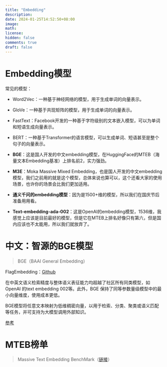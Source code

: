 ```yaml
---
title: "Embedding"
description: 
date: 2024-01-25T14:52:50+08:00
image: 
math: 
license: 
hidden: false
comments: true
draft: false
---
```




# Embedding模型

常见的模型：

- Word2Vec：一种基于神经网络的模型，用于生成单词的向量表示。
- GloVe：一种基于共现矩阵的模型，用于生成单词的向量表示。
- FastText：Facebook开发的一种基于字符级别的文本嵌入模型，可以为单词和短语生成向量表示。
- BERT：一种基于Transformer的语言模型，可以生成单词、短语甚至是整个句子的向量表示。

- **BGE**：这是国人开发的中文embedding模型，在HuggingFace的MTEB（海量文本Embedding基准）上排名前2，实力强劲。
- **M3E**：Moka Massive Mixed Embedding，也是国人开发的中文embedding模型，我们之前用的就是这个模型，总体来说也算可以，这个还看大家的使用场景，也许你的场景会比我们更加适用。
- **通义千问的embedding模型**：因为是1500+维的模型，所以我们在国庆节后准备用用看。
- **Text-embedding-ada-002**：这是OpenAI的embedding模型，1536维，我感觉上应该是目前最好的模型，但是它在MTEB上排名好像只有第六，但是国内应该也不太能用，所以我们就放弃了。





# 中文：智源的BGE模型

> BGE（BAAI General Embedding）

FlagEmbedding：[Github](https://github.com/FlagOpen/FlagEmbedding)

在中英文语义检索精度与整体语义表征能力均超越了社区所有同类模型，如OpenAI 的text embedding 002等。此外，BGE 保持了同等参数量级模型中的最小向量维度，使用成本更低。

BGE模型将任意文本映射为低维稠密向量，以用于检索、分类、聚类或语义匹配等任务，并可支持为大模型调用外部知识。

[参考](https://www.tizi365.com/topic/10092.html)



# MTEB榜单

> Massive Text Embedding BenchMark（[链接](https://huggingface.co/spaces/mteb/leaderboard?spm=a2c6h.12873639.article-detail.9.93e62bb5aKKpaZ)）

